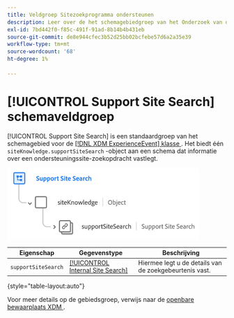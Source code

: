 ```yaml
---
title: Veldgroep Sitezoekprogramma ondersteunen
description: Leer over de het schemagebiedgroep van het Onderzoek van de Plaats van de Steun.
exl-id: 7bd442f0-f85c-491f-91ad-8b14b4b431eb
source-git-commit: de8e944cfec3b52d25bb02bcfebe57d6a2a35e39
workflow-type: tm+mt
source-wordcount: '68'
ht-degree: 1%

---
```


# [!UICONTROL Support Site Search] schemaveldgroep

[!UICONTROL Support Site Search] is een standaardgroep van het schemagebied voor de [[!DNL XDM ExperienceEvent]  klasse ](../../classes/experienceevent.md). Het biedt één `siteKnowledge.supportSiteSearch` -object aan een schema dat informatie over een ondersteuningssite-zoekopdracht vastlegt.

![](../../images/field-groups/support-site-search.png)

| Eigenschap | Gegevenstype | Beschrijving |
| --- | --- | --- |
| `supportSiteSearch` | [[!UICONTROL Internal Site Search]](../../data-types/internal-site-search.md) | Hiermee legt u de details van de zoekgebeurtenis vast. |

{style="table-layout:auto"}

Voor meer details op de gebiedsgroep, verwijs naar de [ openbare bewaarplaats XDM ](https://github.com/adobe/xdm/blob/master/docs/reference/fieldgroups/experience-event/experienceevent-support-site-search.schema.json).
